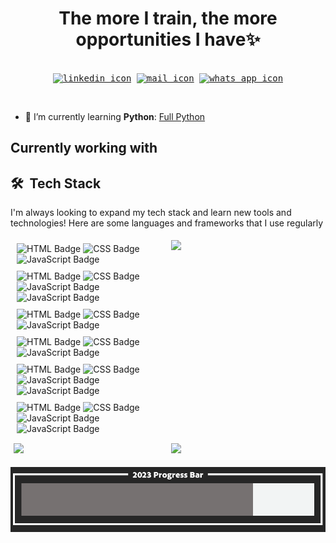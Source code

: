 <!-- <iframe src="/index.html" width="100%" height="400"></iframe> -->
<!-- add a descriptive banner -->

<!-- add a myself quote -->
<h1 align='center'>
The more I train, the more
<br/>opportunities I have✨
</h1>

<!-- Add contact stamps -->
<div>
  <samp>
    <p align="center">
      <br/>
        <a href="https://www.linkedin.com/in/marco-araoz/" target="_blank"><img align="center"
         src="https://img.shields.io/badge/linkedin-%231DA1F2.svg?style=for-the-badge&logo=linkedin&logoColor=white"
         alt="linkedin icon" height="30"/></a>
        <a href="mailto:marcojuarezaraoz@gmail.com" target="_blank"><img align="center"
         src="https://img.shields.io/badge/gmail-EA4335.svg?style=for-the-badge&logo=gmail&logoColor=white"
         alt="mail icon" height="30"/></a>
      <a href="https://wa.me/+525632656192" target="_blank"><img align="center"
         src="https://img.shields.io/badge/whatsapp-4B7F1.svg?style=for-the-badge&logo=whatsapp&logoColor=white"
         alt="whats app icon" height="30"/></a>
    </p>
    <br/>
    
  </samp>
</div>

<!-- My currently work stack -->

- 🌱 I’m currently learning **Python**: <a href="https://github.com/mouredev/Hello-Python" target="blank">Full Python</a>

## Currently working with



## 🛠 &nbsp;Tech Stack
I'm always looking to expand my tech stack and learn new tools and technologies! Here are some languages and frameworks that I use regularly

<div style="display: flex;">
    <div style="display: flex; flex-wrap: wrap; flex: 50%; padding: 5px;" >
        <div style="text-align: left; margin: 5px; ">
            <img style="" src="https://img.shields.io/badge/-HTML-edeef5?style=flat&logo=HTML5" alt="HTML Badge">
            <img src="https://img.shields.io/badge/-CSS-edeef5?style=flat&logo=CSS3&logoColor=1572B6" alt="CSS Badge">
            <img src="https://img.shields.io/badge/-JavaScript-edeef5?style=flat&logo=javascript&logoColor=dbc202" alt="JavaScript Badge">
        </div>
        <div style="text-align: left; margin: 5px;">
            <img src="https://img.shields.io/badge/-React-edeef5?style=flat&logo=react&logoColor=1ca4e8" alt="HTML Badge">
            <img src="https://img.shields.io/badge/-Node.js-edeef5?style=flat&logo=node.js" alt="CSS Badge">
            <img src="https://img.shields.io/badge/-TypeScript-edeef5?style=flat&logo=TypeScript" alt="JavaScript Badge">
            <img src="https://img.shields.io/badge/-Redux-edeef5?style=flat&logo=Redux&logoColor=680194" alt="JavaScript Badge">
        </div>
        <div style="text-align: left; margin: 5px;">
            <img src="https://img.shields.io/badge/-Python-edeef5?style=flat&logo=python&logoColor=3776AB" alt="HTML Badge">
            <img src="https://img.shields.io/badge/-Django-edeef5?style=flat&logo=django&logoColor=092E20" alt="CSS Badge">
            <img src="https://img.shields.io/badge/-Flask-edeef5?style=flat&logo=flask&logoColor=000000" alt="JavaScript Badge">
        </div>
        <div style="text-align: left; margin: 5px;">
            <img src="https://img.shields.io/badge/-MySQL-edeef5?style=flat&logo=MySQL&logoColor=0d31b5" alt="HTML Badge">
            <img src="https://img.shields.io/badge/-PostgreSQL-edeef5?style=flat&logo=PostgreSQL&logoColor=153a59" alt="CSS Badge">
            <img src="https://img.shields.io/badge/-MongoDB-edeef5?style=flat&logo=MongoDB&logoColor=10573c" alt="JavaScript Badge">
        </div>
        <div style="text-align: left; margin: 5px;">
            <img src="https://img.shields.io/badge/-Git-edeef5?style=flat&logo=git" alt="HTML Badge">
            <img src="https://img.shields.io/badge/-GitHub-edeef5?style=flat&logo=github&logoColor=000000" alt="CSS Badge">
            <img src="https://img.shields.io/badge/-Markdown-edeef5?style=flat&logo=markdown&logoColor=000000" alt="JavaScript Badge">
            <img src="https://img.shields.io/badge/-Visual%20Studio%20Code-edeef5?style=flat&logo=visual-studio-code&logoColor=007ACC" alt="JavaScript Badge">
        </div>
        <div style="text-align: left; margin: 5px;">
            <img src="https://img.shields.io/badge/-Figma-edeef5?style=flat&logo=Figma&logoColor=9a13d4" alt="HTML Badge">
            <img src="https://img.shields.io/badge/-Illustrator-edeef5?style=flat&logo=adobe-illustrator&logoColor=c45c12" alt="CSS Badge">
            <img src="https://img.shields.io/badge/-Photoshop-edeef5?style=flat&logo=adobe-photoshop&logoColor=0e8ac9" alt="JavaScript Badge">
            <img src="https://img.shields.io/badge/-InDesign-edeef5?style=flat&logo=adobe-indesign&logoColor=e60e55" alt="JavaScript Badge">
        </div>
    </div>
    <div style="flex: 50%; padding: 5px;">
        <a href="https://github.com/MarcoAraoz">
            <img align:"center" src="https://github-readme-stats.vercel.app/api/top-langs/?username=MarcoAraoz&hide=java,html,tex&title_color=ffffff&text_color=c9cacc&icon_color=2bbc8a&bg_color=1d1f21&langs_count=3" />
        </a>
    </div>
</div>
  
<!-- ![HTML](https://img.shields.io/badge/-HTML-edeef5?style=flat&logo=HTML5)&nbsp;

![CSS](https://img.shields.io/badge/-CSS-edeef5?style=flat&logo=CSS3&logoColor=1572B6)&nbsp;

![JavaScript](https://img.shields.io/badge/-JavaScript-edeef5?style=flat&logo=javascript&logoColor=dbc202)&nbsp; -->

<!-- ![React](https://img.shields.io/badge/-React-edeef5?style=flat&logo=react&logoColor=1ca4e8)&nbsp;
![Node.js](https://img.shields.io/badge/-Node.js-edeef5?style=flat&logo=node.js)&nbsp;
![TypeScript](https://img.shields.io/badge/-TypeScript-edeef5?style=flat&logo=TypeScript)&nbsp;
![Redux](https://img.shields.io/badge/-Redux-edeef5?style=flat&logo=Redux&logoColor=680194)&nbsp; -->


<!-- ![Python](https://img.shields.io/badge/-Python-edeef5?style=flat&logo=python&logoColor=3776AB)&nbsp;
![Django](https://img.shields.io/badge/-Django-edeef5?style=flat&logo=django&logoColor=092E20)&nbsp;
![Flask](https://img.shields.io/badge/-Flask-edeef5?style=flat&logo=flask&logoColor=000000)&nbsp; -->

<!-- ![MySQL](https://img.shields.io/badge/-MySQL-edeef5?style=flat&logo=MySQL&logoColor=0d31b5)&nbsp;
![PostgreSQL](https://img.shields.io/badge/-PostgreSQL-edeef5?style=flat&logo=PostgreSQL&logoColor=153a59)&nbsp;
![MongoDB](https://img.shields.io/badge/-MongoDB-edeef5?style=flat&logo=MongoDB&logoColor=10573c)&nbsp; -->

<!-- ![Git](https://img.shields.io/badge/-Git-edeef5?style=flat&logo=git)&nbsp;
![GitHub](https://img.shields.io/badge/-GitHub-edeef5?style=flat&logo=github&logoColor=000000)&nbsp;
![Markdown](https://img.shields.io/badge/-Markdown-edeef5?style=flat&logo=markdown&logoColor=000000)
![Visual Studio Code](https://img.shields.io/badge/-Visual%20Studio%20Code-edeef5?style=flat&logo=visual-studio-code&logoColor=007ACC)&nbsp; -->

<!-- ![Figma](https://img.shields.io/badge/-Figma-edeef5?style=flat&logo=Figma&logoColor=9a13d4)&nbsp;
![Illustrator](https://img.shields.io/badge/-Illustrator-edeef5?style=flat&logo=adobe-illustrator&logoColor=c45c12)&nbsp;
![Photoshop](https://img.shields.io/badge/-Photoshop-edeef5?style=flat&logo=adobe-photoshop&logoColor=0e8ac9)&nbsp;
![InDesign](https://img.shields.io/badge/-InDesign-edeef5?style=flat&logo=adobe-indesign&logoColor=e60e55) -->






<div style="display: flex;">
  <div style="flex: 50%; padding: 5px;">
    <a href="https://github.com/MartinHeinz/python-project-blueprint">
      <img src="https://github-readme-stats.vercel.app/api/pin/?username=MartinHeinz&repo=python-project-blueprint&title_color=ffffff&text_color=c9cacc&icon_color=2bbc8a&bg_color=1d1f21" />
    </a>
  </div>
  <div style="flex: 50%; padding: 5px;">
    <a href="https://github.com/MartinHeinz/go-project-blueprint">
      <img src="https://github-readme-stats.vercel.app/api/pin/?username=MartinHeinz&repo=go-project-blueprint&title_color=ffffff&text_color=c9cacc&icon_color=2bbc8a&bg_color=1d1f21" />
    </a>
  </div>
</div>

<!-- <div align="center">

![Top Langs](https://github-readme-stats.vercel.app/api/top-langs/?username=MarcoAraoz&layout=compact&custom_color=f33c&card_width=445)

</div> -->

<!--
Here are some ideas to get you started:
- 🔭 I’m currently working on ...
- 🌱 I’m currently learning ...
- 👯 I’m looking to collaborate on ...
- 🤔 I’m looking for help with ...
- 💬 Ask me about ...
- 📫 How to reach me: ...
- 😄 Pronouns: ...
- ⚡ Fun fact: ...
-->

<!-- Designing tools -->
<!-- <h2>📊 Weekly development breakdown: </h2>
<table>
                <tr>
                    <td width=215px;>
                        Python
                    </td>
                    <td>
                        11 hrs 43 mins
                    </td>
                    <td>
                        ██████░░░░&nbsp;&nbsp;(20.01 %)
                    </td>
                </tr>
                <tr>
                    <td width=220px;>
                        CSS
                    </td>
                    <td width=145px;>
                        3 hrs 8 mins
                    </td>
                    <td width=230px;>
                        █░░░░░░░░░&nbsp;&nbsp;(17.92 %)
                    </td>
                </tr>
                <tr>
                    <td width=220px;>
                        HTML
                    </td>
                    <td width=145px;>
                        2 hrs 27 mins
                    </td>
                    <td width=230px;>
                        █░░░░░░░░░&nbsp;&nbsp;(14.08 %)
                    </td>
                </tr></table> -->

![Alt text](image.png)
